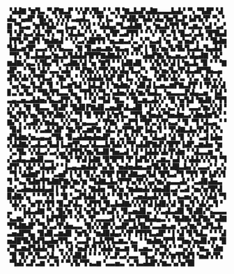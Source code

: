 ▝▟▟▇▝▆▜▃▝▚▛▇▃▛▝▞▟▚▜▙▞▝▃▜▝▇▃▙▟▚▟▇▃▃▃▙▟▞▝▚▝▜▟▛▝▟▟▄▝▄▟▛▝█▞▄▝▞▞▛▃▄▟▃▝▝▛▐▃▝▝▛▟█▞▜▟▞▟▄▜▅▜▃▛▐▟▜▞▛▝▚▝▇▝▜▃▄▝▆▜▜▟▞▝▐▃▄▝▞▟▝▝▟▟▄▞▜▃▟▟▇▝▄▝▆▃▙▜▜▝▛▃▆▃▚▟▝▃▞▜▝▟▚▃▞▟▃▜▚▝▜▝▟▃▙▞▝▞▃▝▄▜▛▃▟▜▜▝▝▝▞▝▛▃▜▝█▃▞▃▙▝█▜▙▟▐▜▜▞▚▟▜▝▆▟▆▟▝▝▞▃▞▟█▜▜▝▅▃▆▃▞▃▝▞▚▃▟▝▅▝▚▞▅▟▚▝▝▝█▟▆▜▟▃▅▜▛▃▃▞▛▞▙▃▃▝▇▝▉▃▅▃▆▞▆▃▄▝▅▛▐▝▉▞▅▞▙▜▙▜▃▟▃▜▄▟▟▝▝▜▚▝▊▃▙▟▄▞▆▃▙▜▟▟▟▜▛▛▇▟▇▟▞▞▝▝▝▟▅▛▇▞▙▃▅▃▞▟▄▟▇▝▟▞▆▟▇▞▄▃▚▜▙▞▜▝▃▟▇▞▟▝▅▝▇▜▝▝▐▟▉▟▊▝▝▞▙▜▞▟▐▝▆▃▙▝▉▝▝▝▇▟▛▃▝▝▇▝▟▞▃▃▚▟▞▝▚▛▇▞▞▜▚▜▞▟▄▜▃▞▚▝▜▞▅▞▙▞▛▟▃▟▛▜▙▃▄▟▜▞▟▞▞▜▜▃▞▝▇▞▚▝▝▞▟▟▟▞▙▛▐▛▐▃▝▞▆▃▝▟▜▞▟▞▃▝▞▃▝▟▞▃▚▝▄▞▅▃▜▃▛▝▊▝▐▃▆▜▟▝▐▟▃▛▐▝▆▟▆▞▝▟▊▟▐▃▅▃▆▛▇▃▛▛▐▝▛▟▞▟▊▃▚▞▙▞▝▜▙▜▜▃▃▜▄▝▜▜▞▞▜▃▚▟▅▞▟▞▆▞▙▟▃▝▅▃▃▃▛▟▄▃▅▝▐▟▝▃▄▃▅▃▟▟▅▞▙▃▟▜▚▝▉▝▝▟▝▜▟▝▇▃▝▝█▃▆▃▟▞▞▝█▝▅▜▟▝▇▟▊▞▜▜▞▞▚▝▇▝█▃▃▝▉▟▛▝█▟▊▛▇▟▊▃▅▟▛▟▃▟▉▝▐▞▞▃▚▃▚▜▝▃▃▞▆▞▞▟▝▜▄▜▜▞▅▞▜▞▛▟▇▞▞▝▜▝█▝▛▛▐▞▆▜▃▝▜▜▄▜▅▟▞▜▅▟▆▃▞▟▆▟▆▜▞▝▇▞▚▝▃▟▛▞▆▟▄▝▞▞▜▞▄▃▃▞▝▛▇▞▝▃▛▜▝▜▛▃▚▜▚▃▞▝▊▝▜▝▟▃▄▝▝▝▉▟▝▝▝▞▃▟▞▟▛▝▇▞▛▃▆▛▇▝▟▃▚▞▛▜▟▛▐▟▃▜▝▝▛▟▇▃▙▞▛▟▝▞▚▟▜▟▆▞▅▃▄▃▞▜▙▝▉▃▟▟▅▟▅▟▛▃▝▃▜▞▞▝▅▝▟▃▟▝▟▝▊▝▞▝▃▟▐▟▅▞▟▟▇▞▃▟▃▞▙▟▐▃▆▜▚▃▞▟▃▃▙▜▟▞▞▜▚▟▟▛▇▟▚▜▛▛▐▟▛▃▆▟▅▝▆▝▃▜▙▝▞▟▃▞▃▞▄▞▟▜▜▞▆▞▙▟▊▜▅▃▟▝▟▝▐▟▟▞▟▞▛▟▆▝▝▟▃▃▆▝▚▞▃▟▄▃▆▟▊▃▃▝▝▜▞▝▛▟▐▟▇▝▉▜▛▜▝▛▐▟▜▞▞▃▆▃▚▟▝▞▟▟▞▞▞▜▝▜▟▜▚▝▟▞▝▟▄▟▞▝▐▃▄▃▆▟▟▞▚▞▙▝▅▟▅▟▅▃▅▜▙▜▞▟█▃▙▞▞▃▃▞▝▃▚▝▜▝▟▟▆▛▐▝▝▃▅▛▐▝▟▝▊▞▃▜▜▛▐▜▛▟▇▃▄▜▟▝█▜▃▞▜▝▜▜▝▛▐▟▚▜▜▝▚▃▜▟▆▜▜▟▇▛▇▞▆▞▆▝▜▟▇▃▙▞▛▜▚▞▛▞▄▞▆▞▄▃▃▟▞▝▃▟▉▟▅▃▆▞▃▟▅▟▟▟▄▟▐▝▛▝▚▃▚▝▇▟▅▝▜▞▅▝▆▟▅▟▞▟▅▟▉▃▞▃▟▝▅▞▅▜▛▟▉▟▇▞▄▝▝▝▚▜▝▝█▝▃▟▜▟▟▝▟▞▝▝▊▜▝▃▅▟▄▟▞▞▜▝▚▃▅▞▄▝▞▟▟▝▜▝▟▞▃▝▅▜▚▜▜▝▉▃▛▟▃▝▟▜▜▝▉▃▙▟▇▞▞▞▛▟▐▟▉▞▟▝▊▃▜▝▟▞▃▜▝▃▝▝▐▟▃▟▇▝▚▝█▞▆▝▟▝▅▜▄▜▚▟▚▝▉▃▅▟▊▃▝▞▃▟▃▟▉▝▊▟▉▞▚▃▃▃▚▃▆▞▝▞▄▝▐▟▜▜▛▝▝▞▚▝▛▃▃▃▟▝▞▃▙▞▛▜▙▟▄▃▚▝▇▟▇▞▙▛▇▞▚▟▇▜▜▟▇▟▛▝▜▞▃▞▛▟▅▃▃▝▉▞▞▟▛▞▄▟▛▃▙▜▙▞▃▃▆▃▅▝▃▞▆▞▚▟▜▃▙▃▅▟▛▜▄▝▉▟▊▃▆▟▊▝▆▜▞▝▆▟▉▟▄▞▞▛▐▜▜▜▃▟▛▝▐▝▟▝▊▜▟▃▝▝▝▟▅▟█▜▙▜▟▜▄▟▅▜▜▃▝▃▃▛▐▃▙▜▜▃▆▃▚▃▝▝▆▟▆▞▛▜▝▜▅▞▅▟▊▞▛▝█▞▜▃▆▟▜▟▟▞▜▝▃▝▟▝▅▟▚▜▝▟▟▞▅▃▆▝▊▃▅▃▚▞▜▞▝▝▚▞▞▝▆▃▝▟▆▝█▝▊▞▚▜▃▞▟▃▝▞▞▟▉▟▝▝▝▝▞▃▛▃▞▃▃▝▜▃▞▝▛▞▆▜▜▟▜▝▅▟▚▜▚▝▜▟▞▃▛▃▆▝▃▜▝▝▚▜▞▜▚▃▆▝▃▃▅▃▝▃▜▃▟▟▛▞▆▃▚▞▅▜▉

